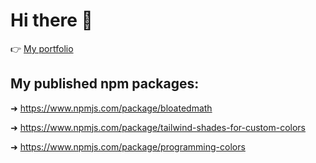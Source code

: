 # Hi there 👋

👉 [My portfolio](https://lorenzobloedow.com) 

<!-- [My developerlookup](https://developerlookup.com/LorenzoBloedow) -->

## My published npm packages:

➜ https://www.npmjs.com/package/bloatedmath

➜ https://www.npmjs.com/package/tailwind-shades-for-custom-colors

➜ https://www.npmjs.com/package/programming-colors
